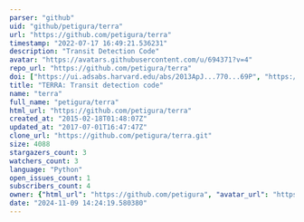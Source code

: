 ```yaml
---
parser: "github"
uid: "github/petigura/terra"
url: "https://github.com/petigura/terra"
timestamp: "2022-07-17 16:49:21.536231"
description: "Transit Detection Code"
avatar: "https://avatars.githubusercontent.com/u/694371?v=4"
repo_url: "https://github.com/petigura/terra"
doi: ["https://ui.adsabs.harvard.edu/abs/2013ApJ...770...69P", "https://ui.adsabs.harvard.edu/abs/2012PASP..124.1073P", "https://ui.adsabs.harvard.edu/abs/2022ascl.soft02008P/abstract"]
title: "TERRA: Transit detection code"
name: "terra"
full_name: "petigura/terra"
html_url: "https://github.com/petigura/terra"
created_at: "2015-02-18T01:48:07Z"
updated_at: "2017-07-01T16:47:47Z"
clone_url: "https://github.com/petigura/terra.git"
size: 4088
stargazers_count: 3
watchers_count: 3
language: "Python"
open_issues_count: 1
subscribers_count: 4
owner: {"html_url": "https://github.com/petigura", "avatar_url": "https://avatars.githubusercontent.com/u/694371?v=4", "login": "petigura", "type": "User"}
date: "2024-11-09 14:24:19.580380"
---
```

